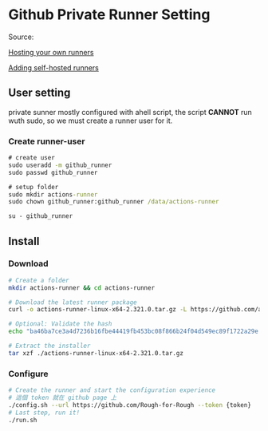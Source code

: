# Github Private Runner Setting

Source:

[Hosting your own runners](https://docs.github.com/en/actions/hosting-your-own-runners)

[Adding self-hosted runners](https://docs.github.com/en/actions/hosting-your-own-runners/managing-self-hosted-runners/adding-self-hosted-runners)

## User setting

private sunner mostly configured with ahell script, the script **CANNOT** run wuth sudo, so we must create a runner user for it.

### Create runner-user

```cmd
# create user
sudo useradd -m github_runner
sudo passwd github_runner

# setup folder
sudo mkdir actions-runner
sudo chown github_runner:github_runner /data/actions-runner

su - github_runner
```

## Install

### Download

```bash
# Create a folder
mkdir actions-runner && cd actions-runner

# Download the latest runner package
curl -o actions-runner-linux-x64-2.321.0.tar.gz -L https://github.com/actions/runner/releases/download/v2.321.0/actions-runner-linux-x64-2.321.0.tar.gz

# Optional: Validate the hash
echo "ba46ba7ce3a4d7236b16fbe44419fb453bc08f866b24f04d549ec89f1722a29e  actions-runner-linux-x64-2.321.0.tar.gz" | shasum -a 256 -c

# Extract the installer
tar xzf ./actions-runner-linux-x64-2.321.0.tar.gz
```

### Configure

```bash
# Create the runner and start the configuration experience
# 這個 token 就在 github page 上
./config.sh --url https://github.com/Rough-for-Rough --token {token}
# Last step, run it!
./run.sh
```
